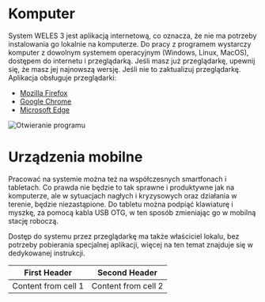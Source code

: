 # Komputer
 
System WELES 3 jest aplikacją internetową, co oznacza, że nie ma potrzeby instalowania go lokalnie na komputerze. Do pracy z programem wystarczy komputer z dowolnym systemem operacyjnym (Windows, Linux, MacOS), dostępem do internetu i przeglądarką. Jeśli masz już przeglądarkę, upewnij się, że masz jej najnowszą wersję. Jeśli nie to zaktualizuj przeglądarkę. Aplikacja obsługuje przeglądarki:

- [Mozilla Firefox](https://www.mozilla.org/pl/firefox/new/)
- [Google Chrome](https://www.google.com/intl/pl_pl/chrome/)
- [Microsoft Edge](https://www.microsoft.com/pl-pl/edge)

![Otwieranie programu](pierwszekrotki1.gif)


# Urządzenia mobilne

Pracować na systemie można też na współczesnych smartfonach i tabletach. Co prawda nie będzie to tak sprawne i produktywne jak na komputerze, ale w sytuacjach nagłych i kryzysowych oraz działania w terenie, będzie niezastąpione. Do tabletu można podpiąć klawiaturę i myszkę, za pomocą kabla USB OTG, w ten sposób zmieniając go w mobilną stację roboczą.

Dostęp do systemu przez przeglądarkę ma także właściciel lokalu, bez potrzeby pobierania specjalnej aplikacji, więcej na ten temat znajduje się w dedykowanej instrukcji.

First Header | Second Header
------------ | -------------
Content from cell 1 | Content from cell 2
